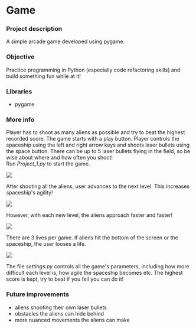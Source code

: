 # Game

### Project description

A simple arcade game developed using pygame.


### Objective

Practice programming in Python (especially code refactoring skills) and build something fun while at it!


### Libraries

* pygame

### More info

Player has to shoot as many aliens as possible and try to beat the highest recorded score. The game starts with a play button. Player controls the spaceship using the left and right arrow keys and shoots laser bullets using the space button.
There can be up to 5 laser bullets flying in the field, so be wise about where and how often you shoot!  
Run *Project_1.py* to start the game.

![](gif_1.gif)  

After shooting all the aliens, user advances to the next level. This increases spaceship's agility!

![](gif_2.gif) 
 

However, with each new level, the aliens approach faster and faster!

![](gif_3.gif) 


There are 3 lives per game. If aliens hit the bottom of the screen or the spaceship, the user looses a life.

![](gif_4.gif)


The file *settings.py* controls all the game's parameters, including how more difficult each level is, how agile the spaceship becomes etc.
The highest score is kept, try to beat if you fell you can do it!


### Future improvements

* aliens shooting their own laser bullets
* obstacles the aliens can hide behind
* more nuanced movements the aliens can make
